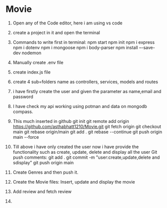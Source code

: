# Movie

1. Open any of the Code editor, here i am using vs code
2. create a project in it and open the terminal
3. Commands to write first in terminal:
   npm start
   npm init
   npm i express
   npm i dotenv
   npm i mongoose
   npm i body-parser
   npm install –-save-dev nodemon
   
4. Manually create .env file
4. create index.js file
5. create 4 sub=folders name as controllers, services, models and routes
6. i have firstly create the user and given the parameter as name,email and password
7. I have check my api working using potman and data on mongodb compass.
   
8. This much inserted in github
    git init
    git remote add origin https://github.com/asthabhatt1210/Movie.git
    git fetch origin
    git checkout main
    git rebase origin/main
    git add .
    git rebase --continue
    git push origin main --force

9. Till above i have only created the user now i have provide the functionality such as create, update, delete and display all the user
   Git push comments:
   git add .
   git commit -m "user:create,update,delete and sdisplay"
   git push origin main

10. Create Genres and then push it.
11. Create the Movie files: Insert, update and display the movie
12. Add review and fetch review
13. 
    

